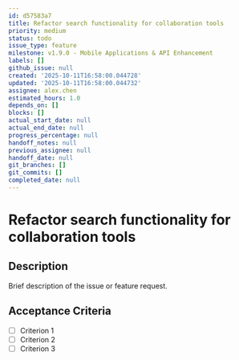 ```yaml
---
id: d57583a7
title: Refactor search functionality for collaboration tools
priority: medium
status: todo
issue_type: feature
milestone: v1.9.0 - Mobile Applications & API Enhancement
labels: []
github_issue: null
created: '2025-10-11T16:58:00.044728'
updated: '2025-10-11T16:58:00.044732'
assignee: alex.chen
estimated_hours: 1.0
depends_on: []
blocks: []
actual_start_date: null
actual_end_date: null
progress_percentage: null
handoff_notes: null
previous_assignee: null
handoff_date: null
git_branches: []
git_commits: []
completed_date: null
---
```


# Refactor search functionality for collaboration tools

## Description

Brief description of the issue or feature request.

## Acceptance Criteria

- [ ] Criterion 1
- [ ] Criterion 2
- [ ] Criterion 3